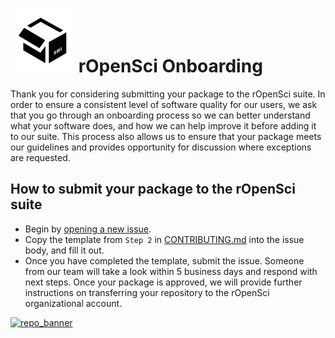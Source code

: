 ![packaging](packaging.png) rOpenSci Onboarding 
===================

Thank you for considering submitting your package to the rOpenSci suite. In order to ensure a consistent level of software quality for our users, we ask that you go through an onboarding process so we can better understand what your software does, and how we can help improve it before adding it to our suite. This process also allows us to ensure that your package meets our guidelines and provides opportunity for discussion where exceptions are requested.

## How to submit your package to the rOpenSci suite

* Begin by [opening a new issue](https://github.com/ropensci/onboarding/issues/new).
* Copy the template from `Step 2` in [CONTRIBUTING.md](CONTRIBUTING.md) into the issue body, and fill it out.  
* Once you have completed the template, submit the issue. Someone from our team will take a look within 5 business days and respond with next steps.  Once your package is approved, we will provide further instructions on transferring your repository to the rOpenSci organizational account.

[![repo_banner](http://ropensci.org/assets/ropensci_repo_banner.png)](http://ropensci.org)
